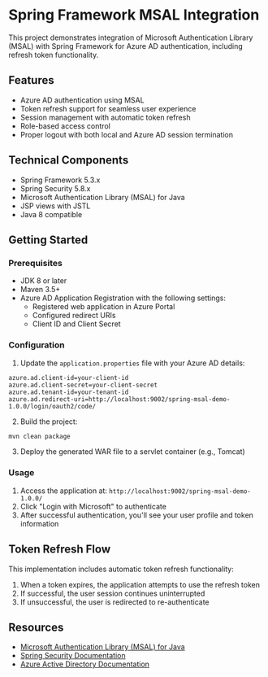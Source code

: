 # Spring Framework MSAL Integration

This project demonstrates integration of Microsoft Authentication Library (MSAL) with Spring Framework for Azure AD authentication, including refresh token functionality.

## Features

- Azure AD authentication using MSAL
- Token refresh support for seamless user experience
- Session management with automatic token refresh
- Role-based access control
- Proper logout with both local and Azure AD session termination

## Technical Components

- Spring Framework 5.3.x
- Spring Security 5.8.x
- Microsoft Authentication Library (MSAL) for Java
- JSP views with JSTL
- Java 8 compatible

## Getting Started

### Prerequisites

- JDK 8 or later
- Maven 3.5+
- Azure AD Application Registration with the following settings:
  - Registered web application in Azure Portal
  - Configured redirect URIs
  - Client ID and Client Secret

### Configuration

1. Update the `application.properties` file with your Azure AD details:

```properties
azure.ad.client-id=your-client-id
azure.ad.client-secret=your-client-secret
azure.ad.tenant-id=your-tenant-id
azure.ad.redirect-uri=http://localhost:9002/spring-msal-demo-1.0.0/login/oauth2/code/
```

2. Build the project:

```bash
mvn clean package
```

3. Deploy the generated WAR file to a servlet container (e.g., Tomcat)

### Usage

1. Access the application at: `http://localhost:9002/spring-msal-demo-1.0.0/`
2. Click "Login with Microsoft" to authenticate
3. After successful authentication, you'll see your user profile and token information

## Token Refresh Flow

This implementation includes automatic token refresh functionality:

1. When a token expires, the application attempts to use the refresh token
2. If successful, the user session continues uninterrupted
3. If unsuccessful, the user is redirected to re-authenticate

## Resources

- [Microsoft Authentication Library (MSAL) for Java](https://github.com/AzureAD/microsoft-authentication-library-for-java)
- [Spring Security Documentation](https://docs.spring.io/spring-security/reference/index.html)
- [Azure Active Directory Documentation](https://docs.microsoft.com/en-us/azure/active-directory/)

